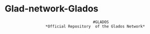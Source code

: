 # Glad-network-Glados  

                                           #GLADOS
                      *Official Repository  of the Glados Network*





